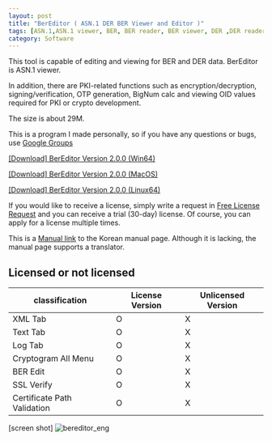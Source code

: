 ```yaml
---
layout: post
title: "BerEditor ( ASN.1 DER BER Viewer and Editor )"
tags: [ASN.1,ASN.1 viewer, BER, BER reader, BER viewer, DER ,DER reader, BigNum Calc]
category: Software
---
```

This tool is capable of editing  and viewing for BER and DER  data.
BerEditor is ASN.1 viewer.


In addition, there are PKI-related functions such as encryption/decryption, signing/verification, OTP generation, BigNum calc and viewing OID values required for PKI or crypto development.

The size is about 29M.

This is a program I made personally, so if you have any questions or bugs, use [Google Groups]( https://groups.google.com/g/bereditor, "Google Groups" )

[[Download] BerEditor Version 2.0.0 (Win64)]( https://jykim74.github.io/msi/BerEditor-enV200.msi "BerEditor" )

[[Download] BerEditor Version 2.0.0 (MacOS)]( https://jykim74.github.io/dmg/BerEditorV200.dmg "BerEditor" )

[[Download] BerEditor Version 2.0.0 (Linux64)]( https://jykim74.github.io/zip/BerEditorV200.zip "BerEditor" )

If you would like to receive a license, simply write a request in [Free License Request](https::/jykim7.mycafe24.com/user_reg.php) and you can receive a trial (30-day) license.
Of course, you can apply for a license multiple times.

This is a [Manual link]( https://jykim74.tistory.com/category/Manual/BerEditor "BerEditor Manual")  to the Korean manual page.
Although it is lacking, the manual page supports a translator.

## Licensed or not licensed

|classification|License Version|Unlicensed Version|
|---|---|---|
|XML Tab| O | X |
|Text Tab | O | X |
| Log Tab | O | X |
| Cryptogram All Menu | O | X |
| BER Edit | O | X |
| SSL Verify | O | X |
| Certificate Path Validation | O | X |



[screen shot]
![bereditor_eng](https://user-images.githubusercontent.com/23622335/231694027-2c105393-a052-4008-a5d9-082437ce1744.png)
